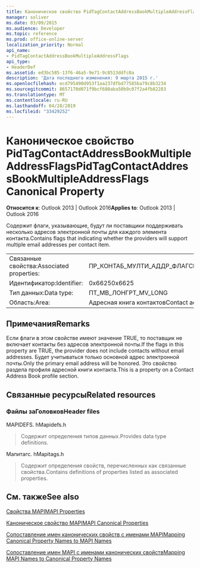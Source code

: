 ```yaml
---
title: Каноническое свойство PidTagContactAddressBookMultipleAddressFlags
manager: soliver
ms.date: 03/09/2015
ms.audience: Developer
ms.topic: reference
ms.prod: office-online-server
localization_priority: Normal
api_name:
- PidTagContactAddressBookMultipleAddressFlags
api_type:
- HeaderDef
ms.assetid: ed3bc585-13f6-46a5-9e71-9c8513ddfc0a
description: 'Дата последнего изменения: 9 марта 2015 г.'
ms.openlocfilehash: ecd795490d953f1aa237dfbd77585ba79c8b3234
ms.sourcegitcommit: 8657170d071f9bcf680aba50b9c07f2a4fb82283
ms.translationtype: MT
ms.contentlocale: ru-RU
ms.lasthandoff: 04/28/2019
ms.locfileid: "33429252"
---
```

# <a name="pidtagcontactaddressbookmultipleaddressflags-canonical-property"></a><span data-ttu-id="11eb3-103">Каноническое свойство PidTagContactAddressBookMultipleAddressFlags</span><span class="sxs-lookup"><span data-stu-id="11eb3-103">PidTagContactAddressBookMultipleAddressFlags Canonical Property</span></span>

  
  
<span data-ttu-id="11eb3-104">**Относится к**: Outlook 2013 | Outlook 2016</span><span class="sxs-lookup"><span data-stu-id="11eb3-104">**Applies to**: Outlook 2013 | Outlook 2016</span></span> 
  
<span data-ttu-id="11eb3-105">Содержит флаги, указывающие, будут ли поставщики поддерживать несколько адресов электронной почты для каждого элемента контакта.</span><span class="sxs-lookup"><span data-stu-id="11eb3-105">Contains flags that indicating whether the providers will support multiple email addresses per contact item.</span></span>
  
|||
|:-----|:-----|
|<span data-ttu-id="11eb3-106">Связанные свойства:</span><span class="sxs-lookup"><span data-stu-id="11eb3-106">Associated properties:</span></span>  <br/> |<span data-ttu-id="11eb3-107">ПР_КОНТАБ_МУЛТИ_АДДР_ФЛАГС</span><span class="sxs-lookup"><span data-stu-id="11eb3-107">PR_CONTAB_MULTI_ADDR_FLAGS</span></span>  <br/> |
|<span data-ttu-id="11eb3-108">Идентификатор:</span><span class="sxs-lookup"><span data-stu-id="11eb3-108">Identifier:</span></span>  <br/> |<span data-ttu-id="11eb3-109">0x6625</span><span class="sxs-lookup"><span data-stu-id="11eb3-109">0x6625</span></span>  <br/> |
|<span data-ttu-id="11eb3-110">Тип данных:</span><span class="sxs-lookup"><span data-stu-id="11eb3-110">Data type:</span></span>  <br/> |<span data-ttu-id="11eb3-111">ПТ_МВ_ЛОНГ</span><span class="sxs-lookup"><span data-stu-id="11eb3-111">PT_MV_LONG</span></span>  <br/> |
|<span data-ttu-id="11eb3-112">Область:</span><span class="sxs-lookup"><span data-stu-id="11eb3-112">Area:</span></span>  <br/> |<span data-ttu-id="11eb3-113">Адресная книга контактов</span><span class="sxs-lookup"><span data-stu-id="11eb3-113">Contact address book</span></span>  <br/> |
   
## <a name="remarks"></a><span data-ttu-id="11eb3-114">Примечания</span><span class="sxs-lookup"><span data-stu-id="11eb3-114">Remarks</span></span>

<span data-ttu-id="11eb3-115">Если флаги в этом свойстве имеют значение TRUE, то поставщик не включает контакты без адресов электронной почты.</span><span class="sxs-lookup"><span data-stu-id="11eb3-115">If the flags in this property are TRUE, the provider does not include contacts without email addresses.</span></span> <span data-ttu-id="11eb3-116">Будет учитываться только основной адрес электронной почты.</span><span class="sxs-lookup"><span data-stu-id="11eb3-116">Only the primary email address will be honored.</span></span> <span data-ttu-id="11eb3-117">Это свойство раздела профиля адресной книги контакта.</span><span class="sxs-lookup"><span data-stu-id="11eb3-117">This is a property on a Contact Address Book profile section.</span></span>
  
## <a name="related-resources"></a><span data-ttu-id="11eb3-118">Связанные ресурсы</span><span class="sxs-lookup"><span data-stu-id="11eb3-118">Related resources</span></span>

### <a name="header-files"></a><span data-ttu-id="11eb3-119">Файлы заГоловков</span><span class="sxs-lookup"><span data-stu-id="11eb3-119">Header files</span></span>

<span data-ttu-id="11eb3-120">MAPIDEFS. h</span><span class="sxs-lookup"><span data-stu-id="11eb3-120">Mapidefs.h</span></span>
  
> <span data-ttu-id="11eb3-121">Содержит определения типов данных.</span><span class="sxs-lookup"><span data-stu-id="11eb3-121">Provides data type definitions.</span></span>
    
<span data-ttu-id="11eb3-122">Мапитагс. h</span><span class="sxs-lookup"><span data-stu-id="11eb3-122">Mapitags.h</span></span>
  
> <span data-ttu-id="11eb3-123">Содержит определения свойств, перечисленных как связанные свойства.</span><span class="sxs-lookup"><span data-stu-id="11eb3-123">Contains definitions of properties listed as associated properties.</span></span>
    
## <a name="see-also"></a><span data-ttu-id="11eb3-124">См. также</span><span class="sxs-lookup"><span data-stu-id="11eb3-124">See also</span></span>



[<span data-ttu-id="11eb3-125">Свойства MAPI</span><span class="sxs-lookup"><span data-stu-id="11eb3-125">MAPI Properties</span></span>](mapi-properties.md)
  
[<span data-ttu-id="11eb3-126">Каноническое свойство MAPI</span><span class="sxs-lookup"><span data-stu-id="11eb3-126">MAPI Canonical Properties</span></span>](mapi-canonical-properties.md)
  
[<span data-ttu-id="11eb3-127">Сопоставление имен канонических свойств с именами MAPI</span><span class="sxs-lookup"><span data-stu-id="11eb3-127">Mapping Canonical Property Names to MAPI Names</span></span>](mapping-canonical-property-names-to-mapi-names.md)
  
[<span data-ttu-id="11eb3-128">Сопоставление имен MAPI с именами канонических свойств</span><span class="sxs-lookup"><span data-stu-id="11eb3-128">Mapping MAPI Names to Canonical Property Names</span></span>](mapping-mapi-names-to-canonical-property-names.md)

